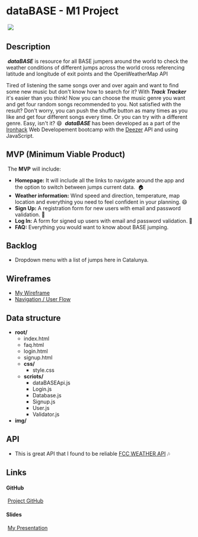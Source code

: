 # dataBASE - M1 Project
​
![](https://res.cloudinary.com/martajank/image/upload/v1604060649/mm3617345_tw2jpl.jpg)
​
​
## Description
​
***dataBASE*** is resource for all BASE jumpers around the world to check the weather conditions of different jumps across the world cross referencing latitude and longitude of exit points and the OpenWeatherMap API

Tired of listening the same songs over and over again and want to find some new music but don't know how to search for it? With ***Track Tracker*** it's easier than you think! Now you can choose the music genre you want and get four random songs recommended to you. Not satisfied with the result? Don't worry, you can push the shuffle button as many times as you like and get four different songs every time. Or you can try with a different genre. Easy, isn't it? :smile:
​
​
***dataBASE*** has been developed as a part of the [Ironhack](https://www.ironhack.com/es/desarrollo-web/barcelona?utm_source=google-sea&utm_medium=cpc&utm_campaign=BCN_app_campus_brand_GA_ES&utm_term={keywords}&gclid=Cj0KCQjwo6D4BRDgARIsAA6uN19LKsx0pvTH-iUz-RfrGakzau9RGdhJaixWuX32X92njICzz66RYbAaAncuEALw_wcB) Web Developement bootcamp with the [Deezer](https://fcc-weather-api.glitch.me/) API and using JavaScript.
​
## MVP (Minimum Viable Product)
​
The **MVP** will include:
​
- **Homepage:** It will include all the links to navigate around the app and the option to switch between jumps current data.  :house:
- **Weather information:** Wind speed and direction, temperature, map location and everything you need to feel confident in your planning. :smile:
- **Sign Up:** A registration form for new users with email and password validation. :wave:
- **Log In:** A form for signed up users with email and password validation. :key:
- **FAQ:** Everything you would want to know about BASE jumping.
​
## Backlog
- Dropdown menu with a list of jumps here in Catalunya.

  
## Wireframes
- [My Wireframe](https://drive.google.com/file/d/1IyfzHvOrcgdNjPtlPb2Lvv9oifkwPITc/view?usp=sharing)
- [Navigation / User Flow](https://drive.google.com/file/d/12K_FsgXLORPBLkXAlIjAHSUQFFXbL3KF/view?usp=sharing)
​
## Data structure
- **root/**
  - index.html
  - faq.html
  - login.html
  - signup.html
  - **css/**
    - style.css
  - **scriots/**
    - dataBASEApi.js
    - Login.js
    - Database.js
    - Signup.js
    - User.js
    - Validator.js
- **img/**
  ​
## API
- This is great API that I found to be reliable [FCC WEATHER API](https://fcc-weather-api.glitch.me/) :notes:
​
## Links

#### GitHub
​
[Project GitHub](https://github.com/EcaCosca/dataBASE)
​
#### Slides
​
[My Presentation](https://docs.google.com/presentation/d/1KT2P4XykyYPUc7ArKrlAneRLcnWN52bWw253Sc5fJxM/edit?usp=sharing)
